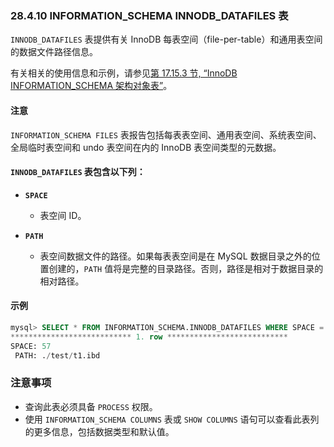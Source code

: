 ### 28.4.10 INFORMATION_SCHEMA INNODB_DATAFILES 表

`INNODB_DATAFILES` 表提供有关 InnoDB 每表空间（file-per-table）和通用表空间的数据文件路径信息。

有关相关的使用信息和示例，请参见[第 17.15.3 节, “InnoDB INFORMATION_SCHEMA 架构对象表”](#innodb-information-schema-schema-object-tables)。

#### 注意
`INFORMATION_SCHEMA FILES` 表报告包括每表表空间、通用表空间、系统表空间、全局临时表空间和 undo 表空间在内的 InnoDB 表空间类型的元数据。

#### `INNODB_DATAFILES` 表包含以下列：

- **`SPACE`**
  - 表空间 ID。

- **`PATH`**
  - 表空间数据文件的路径。如果每表表空间是在 MySQL 数据目录之外的位置创建的，`PATH` 值将是完整的目录路径。否则，路径是相对于数据目录的相对路径。

#### 示例

```sql
mysql> SELECT * FROM INFORMATION_SCHEMA.INNODB_DATAFILES WHERE SPACE = 57\G
*************************** 1. row ***************************
SPACE: 57
 PATH: ./test/t1.ibd
```

### 注意事项

- 查询此表必须具备 `PROCESS` 权限。
- 使用 `INFORMATION_SCHEMA COLUMNS` 表或 `SHOW COLUMNS` 语句可以查看此表列的更多信息，包括数据类型和默认值。